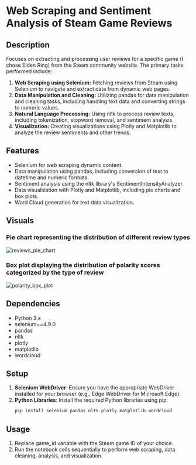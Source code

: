 # Web Scraping and Sentiment Analysis of Steam Game Reviews

## Description
Focuses on extracting and processing user reviews for a specific game (I chose Elden Ring) from the Steam community website. The primary tasks performed include:

1. **Web Scraping using Selenium:** Fetching reviews from Steam using Selenium to navigate and extract data from dynamic web pages.
2. **Data Manipulation and Cleaning:** Utilizing pandas for data manipulation and cleaning tasks, including handling text data and converting strings to numeric values.
3. **Natural Language Processing:** Using nltk to process review texts, including tokenization, stopword removal, and sentiment analysis.
4. **Visualization:** Creating visualizations using Plotly and Matplotlib to analyze the review sentiments and other trends.

## Features
- Selenium for web scraping dynamic content.
- Data manipulation using pandas, including conversion of text to datetime and numeric formats.
- Sentiment analysis using the nltk library's SentimentIntensityAnalyzer.
- Data visualization with Plotly and Matplotlib, including pie charts and box plots.
- Word Cloud generation for text data visualization.

## Visuals
### Pie chart representing the distribution of different review types
![reviews_pie_chart](https://github.com/mmeru/steam-review-scraping/assets/42815425/5552aaec-b8ff-4676-bd45-fa1ffbb3a14e)
### Box plot displaying the distribution of polarity scores categorized by the type of review
![polarity_box_plot](https://github.com/mmeru/steam-review-scraping/assets/42815425/8f6c6b50-7c00-46cb-b1b2-7ee709b509c6)

## Dependencies
- Python 3.x
- selenium==4.9.0
- pandas
- nltk
- plotly
- matplotlib
- wordcloud

## Setup
1. **Selenium WebDriver**: Ensure you have the appropriate WebDriver installed for your browser (e.g., Edge WebDriver for Microsoft Edge).
2. **Python Libraries**: Install the required Python libraries using pip:
   ```bash
   pip install selenium pandas nltk plotly matplotlib wordcloud

## Usage
1. Replace game_id variable with the Steam game ID of your choice.
2. Run the notebook cells sequentially to perform web scraping, data cleaning, analysis, and visualization.

